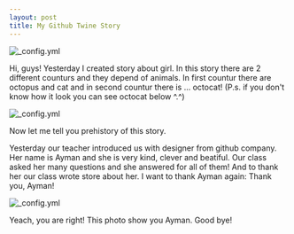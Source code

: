 ```yaml
---
layout: post
title: My Github Twine Story 
---
```

![_config.yml](http://prepexpert.com/wp-content/uploads/2016/02/Art-of-Storytelling.jpg)

Hi, guys! Yesterday I created story about girl. In this story there are 2 different counturs and they depend of animals. In first countur there are octopus and cat and in second countur there is ... octocat! (P.s. if you don't know how it look you can see octocat below ^.^) 

![_config.yml](https://assets-cdn.github.com/images/modules/open_graph/github-octocat.png)

Now let me tell you prehistory of this story.

Yesterday our teacher introduced us with designer from github company. Her name is Ayman and she is very kind, clever and beatiful. Our class asked her many questions and she answered for all of them! And to thank her our class wrote store about her. I want to thank Ayman again: Thank you, Ayman! 

![_config.yml](https://aymannadeemdotcom.files.wordpress.com/2014/06/2014-06-22-07-38-33.jpg)

Yeach, you are right! This photo show you Ayman. Good bye!

